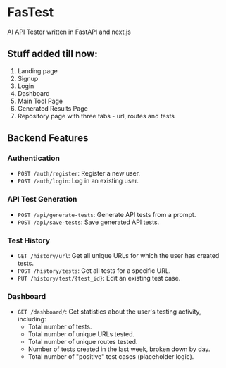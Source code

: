 # FasTest
AI API Tester written in FastAPI and next.js

## Stuff added till now:
1. Landing page
2. Signup
3. Login
4. Dashboard
5. Main Tool Page
6. Generated Results Page
7. Repository page with three tabs - url, routes and tests


## Backend Features

### Authentication
-   `POST /auth/register`: Register a new user.
-   `POST /auth/login`: Log in an existing user.

### API Test Generation
-   `POST /api/generate-tests`: Generate API tests from a prompt.
-   `POST /api/save-tests`: Save generated API tests.

### Test History
-   `GET /history/url`: Get all unique URLs for which the user has created tests.
-   `POST /history/tests`: Get all tests for a specific URL.
-   `PUT /history/test/{test_id}`: Edit an existing test case.

### Dashboard
-   `GET /dashboard/`: Get statistics about the user's testing activity, including:
    -   Total number of tests.
    -   Total number of unique URLs tested.
    -   Total number of unique routes tested.
    -   Number of tests created in the last week, broken down by day.
    -   Total number of "positive" test cases (placeholder logic).
